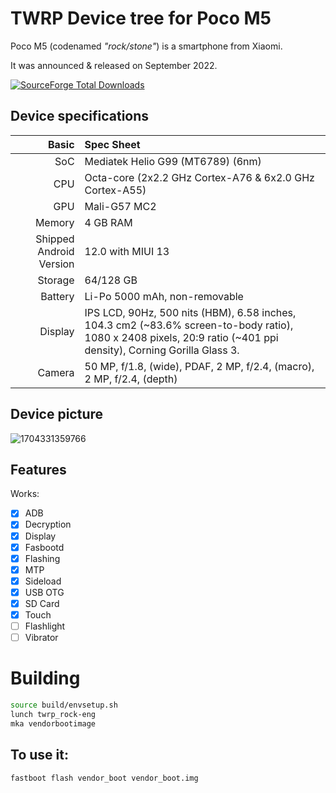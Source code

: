 # TWRP Device tree for Poco M5

Poco M5 (codenamed _"rock/stone"_) is a smartphone from Xiaomi.

It was announced & released on September 2022.

[![SourceForge Total Downloads](https://sourceforge.net/projects/premiumprjktrom/files/Rock/OrangeFox-UNOFFICIAL-rock_01032024.img/download=social&logo=sourceforge&logoColor=%23000000)](https://sourceforge.net/projects/premiumprjktrom/files/Rock/OrangeFox-UNOFFICIAL-rock_01032024.img/download)

## Device specifications

Basic   | Spec Sheet
-------:|:-------------------------
SoC     | Mediatek Helio G99 (MT6789) (6nm)
CPU     | Octa-core (2x2.2 GHz Cortex-A76 & 6x2.0 GHz Cortex-A55)
GPU     | Mali-G57 MC2
Memory  | 4 GB RAM
Shipped Android Version | 12.0 with MIUI 13
Storage | 64/128 GB
Battery | Li-Po 5000 mAh, non-removable
Display | IPS LCD, 90Hz, 500 nits (HBM), 6.58 inches, 104.3 cm2 (~83.6% screen-to-body ratio), 1080 x 2408 pixels, 20:9 ratio (~401 ppi density), Corning Gorilla Glass 3.
Camera  | 50 MP, f/1.8, (wide), PDAF, 2 MP, f/2.4, (macro), 2 MP, f/2.4, (depth)

## Device picture

![1704331359766](https://github.com/TeamWin/android_device_xiaomi_fleur/assets/142644567/e20900e9-0a2e-43f3-bc5c-244984ea0b73)

## Features

Works:

- [X] ADB
- [X] Decryption
- [X] Display
- [X] Fasbootd
- [X] Flashing
- [X] MTP
- [X] Sideload
- [X] USB OTG
- [X] SD Card
- [X] Touch
- [ ] Flashlight
- [ ] Vibrator

# Building
```bash
source build/envsetup.sh
lunch twrp_rock-eng
mka vendorbootimage
```

## To use it:

```
fastboot flash vendor_boot vendor_boot.img
```
